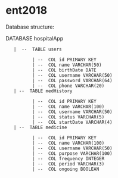 # ent2018
Database structure: 

DATABASE hospitalApp

       |  --  TABLE users

              | --  COL id PRIMARY KEY
              | --  COL name VARCHAR(50)
              | --  COL birthDate DATE
              | --  COL username VARCHAR(50)
              | --  COL password VARCHAR(64)
              | --  COL phone VARCHAR(20)
       | --  TABLE medHistory

              | --  COL id PRIMARY KEY
              | --  COL name VARCHAR(100)
              | --  COL username VARCHAR(50)
              | --  COL status VARCHAR(5)
              | --  COL startDate VARCHAR(4)
       | --  TABLE medicine

              | --  COL id PRIMARY KEY
              | --  COL name VARCHAR(100)
              | --  COL username VARCHAR(50)
              | --  COL purpose VARCHAR(100)
              | --  COL frequency INTEGER
              | --  COL period VARCHAR(3)
              | --  COL ongoing BOOLEAN

